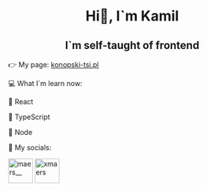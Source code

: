 <h1 align="center">Hi👋, I`m Kamil</h1>
<h2 align="center">I`m self-taught of frontend</h2>

:point_right: My page: [konopski-tsi.pl](https://konopski.tsi.pl)

:computer: What I`m learn now:

:book: React

:book: TypeScript

:book: Node

:busts_in_silhouette: My socials: 

<a href="https://twitter.com/MaerS__"><img src="https://github.com/rahuldkjain/github-profile-readme-generator/blob/master/src/images/icons/Social/twitter-alt.svg" alt="maers__" height="50" width="50"/></a>
<a href="https://instagram.com/xmaers"><img target="blank" src="https://raw.githubusercontent.com/rahuldkjain/github-profile-readme-generator/master/src/images/icons/Social/instagram.svg" alt="xmaers" height="50" width="50" /></a>


